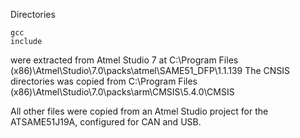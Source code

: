 Directories
	
	gcc
	include

were extracted from Atmel Studio 7 at C:\Program Files (x86)\Atmel\Studio\7.0\packs\atmel\SAME51_DFP\1.1.139
The CNSIS directories was copied from C:\Program Files (x86)\Atmel\Studio\7.0\packs\arm\CMSIS\5.4.0\CMSIS

All other files were copied from an Atmel Studio project for the ATSAME51J19A, configured for CAN and USB.



